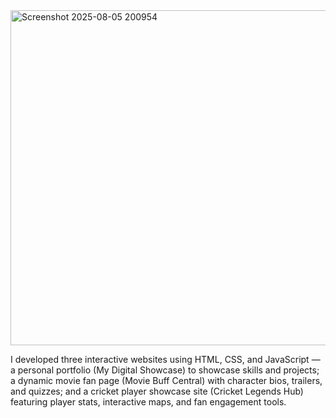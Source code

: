 <img width="762" height="536" alt="Screenshot 2025-08-05 200954" src="https://github.com/user-attachments/assets/012b4e1f-7591-4b17-8245-2e968432fcc8" />

I developed three interactive websites using HTML, CSS, and JavaScript — a personal portfolio (My Digital Showcase) to showcase skills and projects; a dynamic movie fan page (Movie Buff Central) with character bios, trailers, and quizzes; and a cricket player showcase site (Cricket Legends Hub) featuring player stats, interactive maps, and fan engagement tools.
